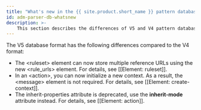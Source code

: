 ```yaml
---
title: "What's new in the {{ site.product.short_name }} pattern database format V5"
id: adm-parser-db-whatsnew
description: >-
    This section describes the differences of V5 and V4 pattern database format in {{ site.product.short_name }}.
---
```


The V5 database format has the following differences compared to the V4
format:

- The \<ruleset\> element can now store multiple reference URLs using
    the new \<rule\_urls\> element. For details, see
    [[Element: ruleset]].
- In an \<action\>, you can now initialize a new context. As a result,
    the \<message\> element is not required. For details, see
    [[Element: create-context]].
- The inherit-properties attribute is deprecated, use the
    **inherit-mode** attribute instead. For details, see
    [[Element: action]].
